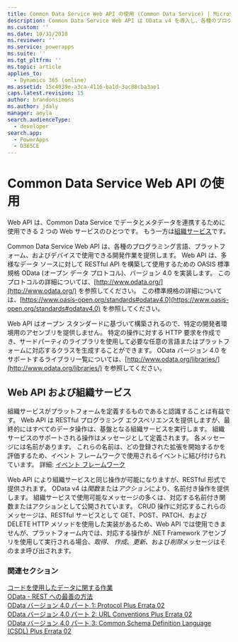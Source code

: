 ```yaml
---
title: Common Data Service Web API の使用 (Common Data Service) | Microsoft Docs
description: Common Data Service Web API は OData v4 を導入し、各種のプログラミング言語、プラットフォーム、およびデバイスで使用できる開発環境を提供します。
ms.custom: ''
ms.date: 10/31/2018
ms.reviewer: ''
ms.service: powerapps
ms.suite: ''
ms.tgt_pltfrm: ''
ms.topic: article
applies_to:
  - Dynamics 365 (online)
ms.assetid: 15c4039e-a3ca-4116-ba1d-3ac88cba3ae1
caps.latest.revision: 15
author: brandonsimons
ms.author: jdaly
manager: amyla
search.audienceType:
  - developer
search.app:
  - PowerApps
  - D365CE
---
```

# <a name="use-the-common-data-service-web-api"></a>Common Data Service Web API の使用

Web API は、Common Data Service でデータとメタデータを連携するために使用できる 2 つの Web サービスのひとつです。 もう一方は[組織サービス](../org-service/overview.md)です。

Common Data Service Web API は、各種のプログラミング言語、プラットフォーム、およびデバイスで使用できる開発作業を提供します。 Web API は、多様なデータ ソースに対して RESTful API を構築して使用するための OASIS 標準規格 OData (オープン データ プロトコル)、バージョン 4.0 を実装します。 このプロトコルの詳細については、[http://www.odata.org/](http://www.odata.org/) を参照してください。 この標準規格の詳細については、[https://www.oasis-open.org/standards#odatav4.0](https://www.oasis-open.org/standards#odatav4.0) を参照してください。  
  
Web API はオープン スタンダードに基づいて構築されるので、特定の開発者環境用のアセンブリを提供しません。 特定の操作に対する HTTP 要求を作成でき、サードパーティのライブラリを使用して必要な任意の言語またはプラットフォームに対応するクラスを生成することができます。 OData バージョン 4.0 をサポートするライブラリ一覧については、[http://www.odata.org/libraries/](http://www.odata.org/libraries/) を参照してください。  

## <a name="web-api-and-the-organization-service"></a>Web API および組織サービス

組織サービスがプラットフォームを定義するものであると認識することは有益です。 Web API は RESTful プログラミング エクスペリエンスを提供しますが、最終的にはすべてのデータ操作は、基盤となる組織サービスを実行します。 組織サービスのサポートされる操作はメッセージとして定義されます。 各メッセージには名前があります。 これらの名前は、どの登録された拡張を開始するかを評価するため、イベント フレームワークで使用されるイベントに結び付けられています。 詳細: [イベント フレームワーク](../event-framework.md)

Web API により組織サービスと同じ操作が可能になりますが、RESTful 形式で提供されます。 OData v4 は*関数*または*アクション*により、名前付き操作を提供します。 組織サービスで使用可能なメッセージの多くは、対応する名前付き関数またはアクションとして公開されています。 CRUD 操作に対応するこれらのメッセージは、RESTful サービスとして GET、POST、PATCH、および DELETE HTTP メソッドを使用した実装があるため、Web API では使用できませんが、プラットフォーム内では、対応する操作が .NET Framework アセンブリを使用して実行される場合、*取得*、 *作成*、*更新*、および*削除*メッセージはそのまま呼び出されます。

  
### <a name="related-sections"></a>関連セクション

[コードを使用したデータに関する作業](../work-with-data-cds.md)<br />
[OData - REST への最善の方法](http://www.odata.org/)<br />
[OData バージョン 4.0 パート 1: Protocol Plus Errata 02](http://docs.oasis-open.org/odata/odata/v4.0/odata-v4.0-part1-protocol.html)<br />
[OData バージョン 4.0 パート 2: URL Conventions Plus Errata 02](http://docs.oasis-open.org/odata/odata/v4.0/odata-v4.0-part2-url-conventions.html)<br />
[OData バージョン 4.0 パート 3: Common Schema Definition Language (CSDL) Plus Errata 02](http://docs.oasis-open.org/odata/odata/v4.0/odata-v4.0-part3-csdl.html)

